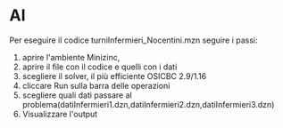 # AI

Per eseguire il codice turniInfermieri_Nocentini.mzn seguire i passi:
1) aprire l'ambiente Minizinc, 
2) aprire il file con il codice e quelli con i dati 
3) scegliere il solver, il più efficiente OSICBC 2.9/1.16
4) cliccare Run sulla barra delle operazioni 
5) scegliere quali dati passare al problema(datiInfermieri1.dzn,datiInfermieri2.dzn,datiInfermieri3.dzn)
6) Visualizzare l'output
